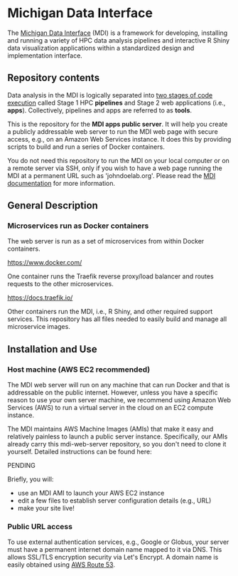 # Michigan Data Interface

The [Michigan Data Interface](https://midataint.github.io/) (MDI) 
is a framework for developing, installing and running a variety of 
HPC data analysis pipelines and interactive R Shiny data visualization 
applications within a standardized design and implementation interface.

## Repository contents

Data analysis in the MDI is logically separated into 
[two stages of code execution](https://midataint.github.io/docs/analysis-flow/) 
called Stage 1 HPC **pipelines** and Stage 2 web applications (i.e., **apps**).
Collectively, pipelines and apps are referred to as **tools**.

This is the repository for the **MDI apps public server**. 
It will help you create a publicly addressable web server to run the MDI
web page with secure access, e.g., on an Amazon Web Services instance.
It does this by providing scripts to build and run a series of 
Docker containers.

You do not need this repository to run the MDI on your local computer
or on a remote server via SSH, only if you wish to have a
web page running the MDI at a permanent URL such as 'johndoelab.org'. 
Please read the [MDI documentation](https://midataint.github.io/) for 
more information.

## General Description

### Microservices run as Docker containers

The web server is run as a set of microservices from within
Docker containers. 

https://www.docker.com/

One container runs the Traefik reverse proxy/load balancer
and routes requests to the other microservices.

https://docs.traefik.io/

Other containers run the MDI, i.e., R Shiny, and other required 
support services. This repository has all files needed to easily 
build and manage all microservice images.

## Installation and Use

### Host machine (AWS EC2 recommended)

The MDI web server will run on any machine that can run Docker and
that is addressable on the public internet. However, unless you have 
a specific reason to use your own server machine, we recommend using 
Amazon Web Services (AWS) to run a virtual server in the cloud on 
an EC2 compute instance.

The MDI maintains AWS Machine Images (AMIs) that make 
it easy and relatively painless to launch a public server instance.
Specifically, our AMIs already carry this mdi-web-server repository,
so you don't need to clone it yourself. Detailed instructions can be found here:

PENDING

Briefly, you will:
- use an MDI AMI to launch your AWS EC2 instance
- edit a few files to establish server configuration details (e.g., URL)
- make your site live!

### Public URL access

To use external authentication services, e.g., Google or Globus, 
your server must have a permanent internet domain name mapped to it 
via DNS. This allows SSL/TLS encryption security via Let's Encrypt.
A domain name is easily obtained using 
[AWS Route 53](https://console.aws.amazon.com/route53/v2/home).

